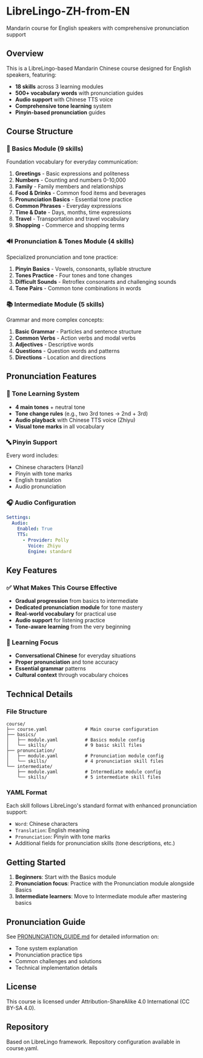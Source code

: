 # LibreLingo-ZH-from-EN

Mandarin course for English speakers with comprehensive pronunciation support

## Overview

This is a LibreLingo-based Mandarin Chinese course designed for English speakers, featuring:

- **18 skills** across 3 learning modules
- **500+ vocabulary words** with pronunciation guides
- **Audio support** with Chinese TTS voice
- **Comprehensive tone learning** system
- **Pinyin-based pronunciation** guides

## Course Structure

### 🎯 Basics Module (9 skills)
Foundation vocabulary for everyday communication:
1. **Greetings** - Basic expressions and politeness
2. **Numbers** - Counting and numbers 0-10,000
3. **Family** - Family members and relationships
4. **Food & Drinks** - Common food items and beverages
5. **Pronunciation Basics** - Essential tone practice
6. **Common Phrases** - Everyday expressions
7. **Time & Date** - Days, months, time expressions
8. **Travel** - Transportation and travel vocabulary
9. **Shopping** - Commerce and shopping terms

### 🔊 Pronunciation & Tones Module (4 skills)
Specialized pronunciation and tone practice:
1. **Pinyin Basics** - Vowels, consonants, syllable structure
2. **Tones Practice** - Four tones and tone changes
3. **Difficult Sounds** - Retroflex consonants and challenging sounds
4. **Tone Pairs** - Common tone combinations in words

### 📚 Intermediate Module (5 skills)
Grammar and more complex concepts:
1. **Basic Grammar** - Particles and sentence structure
2. **Common Verbs** - Action verbs and modal verbs
3. **Adjectives** - Descriptive words
4. **Questions** - Question words and patterns
5. **Directions** - Location and directions

## Pronunciation Features

### 🎵 Tone Learning System
- **4 main tones** + neutral tone
- **Tone change rules** (e.g., two 3rd tones → 2nd + 3rd)
- **Audio playback** with Chinese TTS voice (Zhiyu)
- **Visual tone marks** in all vocabulary

### 🔤 Pinyin Support
Every word includes:
- Chinese characters (Hanzi)
- Pinyin with tone marks
- English translation
- Audio pronunciation

### 🎧 Audio Configuration
```yaml
Settings:
  Audio:
    Enabled: True
    TTS:
      - Provider: Polly
        Voice: Zhiyu
        Engine: standard
```

## Key Features

### ✅ What Makes This Course Effective
- **Gradual progression** from basics to intermediate
- **Dedicated pronunciation module** for tone mastery
- **Real-world vocabulary** for practical use
- **Audio support** for listening practice
- **Tone-aware learning** from the very beginning

### 🎯 Learning Focus
- **Conversational Chinese** for everyday situations
- **Proper pronunciation** and tone accuracy
- **Essential grammar** patterns
- **Cultural context** through vocabulary choices

## Technical Details

### File Structure
```
course/
├── course.yaml              # Main course configuration
├── basics/
│   ├── module.yaml          # Basics module config
│   └── skills/              # 9 basic skill files
├── pronunciation/
│   ├── module.yaml          # Pronunciation module config
│   └── skills/              # 4 pronunciation skill files
└── intermediate/
    ├── module.yaml          # Intermediate module config
    └── skills/              # 5 intermediate skill files
```

### YAML Format
Each skill follows LibreLingo's standard format with enhanced pronunciation support:
- `Word`: Chinese characters
- `Translation`: English meaning
- `Pronunciation`: Pinyin with tone marks
- Additional fields for pronunciation skills (tone descriptions, etc.)

## Getting Started

1. **Beginners**: Start with the Basics module
2. **Pronunciation focus**: Practice with the Pronunciation module alongside Basics
3. **Intermediate learners**: Move to Intermediate module after mastering basics

## Pronunciation Guide

See [PRONUNCIATION_GUIDE.md](./PRONUNCIATION_GUIDE.md) for detailed information on:
- Tone system explanation
- Pronunciation practice tips
- Common challenges and solutions
- Technical implementation details

## License

This course is licensed under Attribution-ShareAlike 4.0 International (CC BY-SA 4.0).

## Repository

Based on LibreLingo framework. Repository configuration available in course.yaml.
